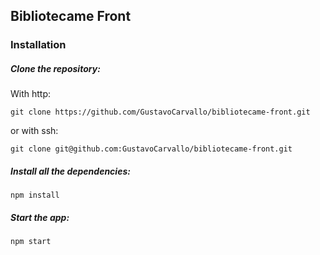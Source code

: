## Bibliotecame Front

### Installation 
##### Clone the repository:

With http:

``git clone https://github.com/GustavoCarvallo/bibliotecame-front.git``

or with ssh:

``git clone git@github.com:GustavoCarvallo/bibliotecame-front.git``

##### Install all the dependencies:
``npm install``

##### Start the app:
``npm start``